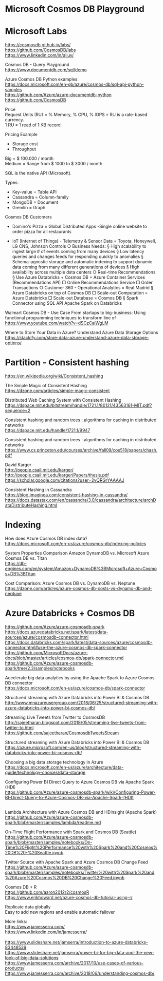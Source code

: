 # Microsoft Cosmos DB Playground

# Microsoft Labs <BR>
https://cosmosdb.github.io/labs/ <BR>
https://github.com/CosmosDB/labs <BR>
https://www.linkedin.com/in/aliuy/ <BR>	

Cosmos DB - Query Playground<BR>
https://www.documentdb.com/sql/demo

Azure Cosmos DB Python examples <BR>
https://docs.microsoft.com/en-gb/azure/cosmos-db/sql-api-python-samples <BR>
https://github.com/Azure/azure-documentdb-python <BR>
https://github.com/CosmosDB <BR>


Price <BR>
Request Units (RU) = % Memory, % CPU, % IOPS = RU is a rate-based currency.<BR>
1 RU = 1 read of 1 KB record<BR>

Pricing Example
- Storage cost
- Throughput

Big = $ 100.000 / month<BR>
Medium =  Range from $ 1000 to $ 3000 / month<BR>


SQL is the native API (Microsoft).<BR>

Types:
- Key-value = Table API
- Cassandra = Column-family 
- MongoDB = Document 
- Gremlin = Graph 

Cosmos DB Customers<BR>
- Domino's Pizza  = Global Distributed Apps
	-Single online website to order pizza for all restaurants 
	
- IoT (Internet of Things) - Telemetry & Sensor Data = Toyota, Honeywell, LG CNS, Johnson Controls
		○ Business  Needs:
			§ High scalability to ingest large # of events coming from many devices
			§ Low latency queries and changes feeds for responding quickly to anomalies 
			§ Schema-agnostic storage and automatic indexing to support dynamic data coming from many different generations of devices 
			§ High availability across multiple data centers 
		○ Real-time Recommendations 
			§ Use Azure Databricks + Cosmos DB + Azure Container Services (Recommendations API)
				□ Online Recommendations Service
				□ Order Transactions 
		○ Customer 360 - Operational Analytics = Real Madrid 
			§ Azure Databricks on top of Cosmos DB
				□ Scale-out Computation = Azure Databricks 
				□ Scale-out Database = Cosmos DB
			§ Spark Connector using SQL API
			Apache Spark on Databricks 



Walmart Cosmos DB - Use Case From startups to big-business: Using functional programming techniques to transform line of<BR>
https://www.youtube.com/watch?v=dSCzCaiWgLM <BR>	

Where to Store Your Data in Azure? Understand Azure Data Storage Options <BR>
https://stackify.com/store-data-azure-understand-azure-data-storage-options/ <BR>
	
			
# Partition - Consistent hashing
https://en.wikipedia.org/wiki/Consistent_hashing<BR>

The Simple Magic of Consistent Hashing <BR>
https://dzone.com/articles/simple-magic-consistent<BR>

Distributed Web Caching System with Consistent Hashing <BR>
https://dspace.mit.edu/bitstream/handle/1721.1/80121/43563161-MIT.pdf?sequence=2<BR>

Consistent hashing and random trees : algorithms for caching in distributed networks <BR>
https://dspace.mit.edu/handle/1721.1/9947<BR>

Consistent hashing and random trees : algorithms for caching in distributed networks <BR>
https://www.cs.princeton.edu/courses/archive/fall09/cos518/papers/chash.pdf<BR>

David Karger <BR>
http://people.csail.mit.edu/karger/<BR>
http://people.csail.mit.edu/karger/Papers/thesis.pdf<BR>
https://scholar.google.com/citations?user=2vQRGrYAAAAJ<BR>

Consistent Hashing in Cassandra <BR>
https://blog.imaginea.com/consistent-hashing-in-cassandra/<BR>
https://docs.datastax.com/en/cassandra/3.0/cassandra/architecture/archDataDistributeHashing.html<BR>

# Indexing

How does Azure Cosmos DB index data? <BR>
https://docs.microsoft.com/en-us/azure/cosmos-db/indexing-policies <BR>


System Properties Comparison Amazon DynamoDB vs. Microsoft Azure Cosmos DB vs. Titan<BR>
https://db-engines.com/en/system/Amazon+DynamoDB%3BMicrosoft+Azure+Cosmos+DB%3BTitan

Cost Comparison: Azure Cosmos DB vs. DynamoDB vs. Neptune <BR>
https://dzone.com/articles/azure-cosmos-db-costs-vs-dynamo-db-and-neptune <BR>


# Azure Databricks + Cosmos DB
https://github.com/Azure/azure-cosmosdb-spark
https://docs.azuredatabricks.net/spark/latest/data-sources/azure/cosmosdb-connector.html
https://docs.databricks.com/spark/latest/data-sources/azure/cosmosdb-connector.html#use-the-azure-cosmos-db-spark-connector <BR>
https://github.com/MicrosoftDocs/azure-docs/blob/master/articles/cosmos-db/spark-connector.md <BR>
https://github.com/Azure/azure-cosmosdb-spark/tree/2.3/samples/notebooks <BR>

Accelerate big data analytics by using the Apache Spark to Azure Cosmos DB connector <BR>
https://docs.microsoft.com/en-us/azure/cosmos-db/spark-connector <BR>

Structured streaming with Azure Databricks into Power BI & Cosmos DB <BR>
http://www.mnazureusergroup.com/2018/06/25/structured-streaming-with-azure-databricks-into-power-bi-cosmos-db/ <BR>
	
Streaming Live Tweets from Twitter to CosmosDB <BR>
http://sajeetharan.blogspot.com/2018/05/streaming-live-tweets-from-twitter-to.html <BR>
https://github.com/sajeetharan/CosmosdbTweetsStream <BR>
	
Structured streaming with Azure Databricks into Power BI & Cosmos DB<BR>
https://azure.microsoft.com/en-us/blog/structured-streaming-with-databricks-into-power-bi-cosmos-db/ <BR>

Choosing a big data storage technology in Azure <BR>
https://docs.microsoft.com/en-us/azure/architecture/data-guide/technology-choices/data-storage <BR>

Configuring Power BI Direct Query to Azure Cosmos DB via Apache Spark (HDI)<BR>
https://github.com/Azure/azure-cosmosdb-spark/wiki/Configuring-Power-BI-Direct-Query-to-Azure-Cosmos-DB-via-Apache-Spark-(HDI) <BR><BR>

Lambda Architecture with Azure Cosmos DB and HDInsight (Apache Spark) <BR>
https://github.com/Azure/azure-cosmosdb-spark/blob/master/samples/lambda/readme.md <BR>

On-Time Flight Performance with Spark and Cosmos DB (Seattle) <BR>
https://github.com/Azure/azure-cosmosdb-spark/blob/master/samples/notebooks/On-Time%20Flight%20Performance%20with%20Spark%20and%20Cosmos%20DB%20-%20Seattle.ipynb <BR>	

Twitter Source with Apache Spark and Azure Cosmos DB Change Feed <BR>
https://github.com/Azure/azure-cosmosdb-spark/blob/master/samples/notebooks/Twitter%20with%20Spark%20and%20Azure%20Cosmos%20DB%20Change%20Feed.ipynb <BR>	

Cosmos DB + R <BR>
https://github.com/aaron2012r2/cosmosR <BR>
https://www.erikhoward.net/azure-cosmos-db-tutorial-using-r/ <BR>

Replicate data globally <BR>
Easy to add new regions and enable automatic failover <BR>

More links: <BR>
https://www.jamesserra.com/ <BR>
https://www.linkedin.com/in/jamesserra/ <BR>	
https://www.slideshare.net/jamserra/introduction-to-azure-databricks-83448539 <BR>
https://www.slideshare.net/jamserra/power-bi-for-big-data-and-the-new-look-of-big-data-solutions <BR>
https://www.jamesserra.com/archive/2017/10/use-cases-of-various-products/ <BR>
https://www.jamesserra.com/archive/2018/06/understanding-cosmos-db/ <BR>
	
	
	






